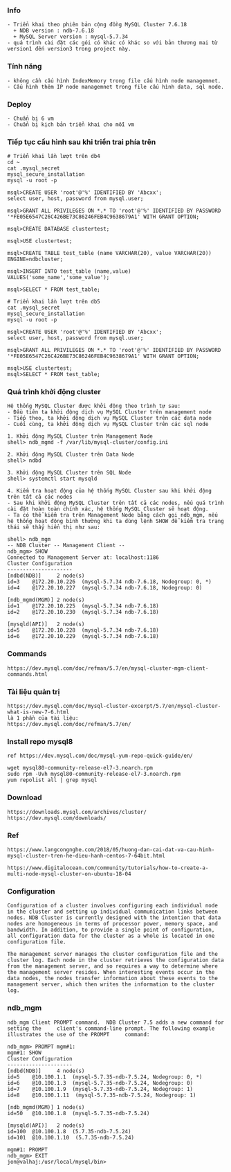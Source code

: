 ### Info
    - Triển khai theo phiên bản cộng đồng MySQL Cluster 7.6.18
      + NDB version : ndb-7.6.18
      + MySQL Server version : mysql-5.7.34
    - quá trình cài đặt các gói có khác có khác so với bản thương mai từ version1 đến version3 trong project này.

### Tính năng
    - không cần cấu hình IndexMemory trong file cấu hình node managemnet.
    - Cấu hình thêm IP node managemnet trong file cấu hình data, sql node.

### Deploy
    - Chuẩn bị 6 vm
    - Chuẩn bị kịch bản triển khai cho mỗi vm

### Tiếp tục cấu hình sau khi triển trai phía trên 
    # Triển khai lần lượt trên db4
    cd ~
    cat .mysql_secret
    mysql_secure_installation
    mysql -u root -p

    msql>CREATE USER 'root'@'%' IDENTIFIED BY 'Abcxx';
    select user, host, password from mysql.user;

    msql>GRANT ALL PRIVILEGES ON *.* TO 'root'@'%' IDENTIFIED BY PASSWORD '*FE05E6547C26C426BE73C86246FEB4C9638679A1' WITH GRANT OPTION;

    msql>CREATE DATABASE clustertest;

    msql>USE clustertest;

    msql>CREATE TABLE test_table (name VARCHAR(20), value VARCHAR(20)) ENGINE=ndbcluster;

    msql>INSERT INTO test_table (name,value) VALUES('some_name','some_value');

    msql>SELECT * FROM test_table;
    
    # Triển khai lần lượt trên db5
    cat .mysql_secret
    mysql_secure_installation
    mysql -u root -p

    msql>CREATE USER 'root'@'%' IDENTIFIED BY 'Abcxx';
    select user, host, password from mysql.user;

    msql>GRANT ALL PRIVILEGES ON *.* TO 'root'@'%' IDENTIFIED BY PASSWORD '*FE05E6547C26C426BE73C86246FEB4C9638679A1' WITH GRANT OPTION;

    msql>USE clustertest;
    msql>SELECT * FROM test_table;

### Quá trình khởi động cluster
    Hệ thống MySQL Cluster được khởi động theo trình tự sau:
    - Đầu tiên ta khởi động dịch vụ MySQL Cluster trên management node
    - Tiếp theo, ta khởi động dịch vụ MySQL Cluster trên các data node
    - Cuối cùng, ta khởi động dịch vụ MySQL Cluster trên các sql node

    1. Khởi động MySQL Cluster trên Management Node
    shell> ndb_mgmd -f /var/lib/mysql-cluster/config.ini  
    
    2. Khởi động MySQL Cluster trên Data Node
    shell> ndbd

    3. Khởi động MySQL Cluster trên SQL Node
    shell> systemctl start mysqld

    4. Kiểm tra hoạt động của hệ thống MySQL Cluster sau khi khởi động trên tất cả các nodes
    - Sau khi khởi động MySQL Cluster trên tất cả các nodes, nếu quá trình cài đặt hoàn toàn chính xác, hệ thống MySQL Cluster sẽ hoạt động. 
    - Ta có thể kiểm tra trên Management Node bằng cách gọi ndb_mgm, nếu hệ thống hoạt động bình thường khi ta dùng lệnh SHOW để kiểm tra trạng thái sẽ thấy hiển thị như sau:

    shell> ndb_mgm
    -- NDB Cluster -- Management Client --
    ndb_mgm> SHOW
    Connected to Management Server at: localhost:1186
    Cluster Configuration
    ---------------------
    [ndbd(NDB)]     2 node(s)
    id=3    @172.20.10.226  (mysql-5.7.34 ndb-7.6.18, Nodegroup: 0, *)
    id=4    @172.20.10.227  (mysql-5.7.34 ndb-7.6.18, Nodegroup: 0)
    
    [ndb_mgmd(MGM)] 2 node(s)
    id=1    @172.20.10.225  (mysql-5.7.34 ndb-7.6.18)
    id=2    @172.20.10.230  (mysql-5.7.34 ndb-7.6.18)
    
    [mysqld(API)]   2 node(s)
    id=5    @172.20.10.228  (mysql-5.7.34 ndb-7.6.18)
    id=6    @172.20.10.229  (mysql-5.7.34 ndb-7.6.18)
    

### Commands
    https://dev.mysql.com/doc/refman/5.7/en/mysql-cluster-mgm-client-commands.html

### Tài liệu quản trị
    https://dev.mysql.com/doc/mysql-cluster-excerpt/5.7/en/mysql-cluster-what-is-new-7-6.html
    là 1 phần của tài liệu:
    https://dev.mysql.com/doc/refman/5.7/en/

### Install repo mysql8
    ref https://dev.mysql.com/doc/mysql-yum-repo-quick-guide/en/

    wget mysql80-community-release-el7-3.noarch.rpm
    sudo rpm -Uvh mysql80-community-release-el7-3.noarch.rpm
    yum repolist all | grep mysql

### Download 
    https://downloads.mysql.com/archives/cluster/
    https://dev.mysql.com/downloads/

### Ref
    https://www.langcongnghe.com/2018/05/huong-dan-cai-dat-va-cau-hinh-mysql-cluster-tren-he-dieu-hanh-centos-7-64bit.html
    
    https://www.digitalocean.com/community/tutorials/how-to-create-a-multi-node-mysql-cluster-on-ubuntu-18-04 


### Configuration 
    Configuration of a cluster involves configuring each individual node in the cluster and setting up individual communication links between nodes. NDB Cluster is currently designed with the intention that data nodes are homogeneous in terms of processor power, memory space, and bandwidth. In addition, to provide a single point of configuration, all configuration data for the cluster as a whole is located in one configuration file.

    The management server manages the cluster configuration file and the cluster log. Each node in the cluster retrieves the configuration data from the management server, and so requires a way to determine where the management server resides. When interesting events occur in the data nodes, the nodes transfer information about these events to the management server, which then writes the information to the cluster log.

### ndb_mgm
    ndb_mgm Client PROMPT command.  NDB Cluster 7.5 adds a new command for setting the     client's command-line prompt. The following example illustrates the use of the PROMPT     command:    

    ndb_mgm> PROMPT mgm#1:
    mgm#1: SHOW
    Cluster Configuration
    ---------------------
    [ndbd(NDB)]     4 node(s)
    id=5    @10.100.1.1  (mysql-5.7.35-ndb-7.5.24, Nodegroup: 0, *)
    id=6    @10.100.1.3  (mysql-5.7.35-ndb-7.5.24, Nodegroup: 0)
    id=7    @10.100.1.9  (mysql-5.7.35-ndb-7.5.24, Nodegroup: 1)
    id=8    @10.100.1.11  (mysql-5.7.35-ndb-7.5.24, Nodegroup: 1)    

    [ndb_mgmd(MGM)] 1 node(s)
    id=50   @10.100.1.8  (mysql-5.7.35-ndb-7.5.24)    

    [mysqld(API)]   2 node(s)
    id=100  @10.100.1.8  (5.7.35-ndb-7.5.24)
    id=101  @10.100.1.10  (5.7.35-ndb-7.5.24)    

    mgm#1: PROMPT
    ndb_mgm> EXIT
    jon@valhaj:/usr/local/mysql/bin>
